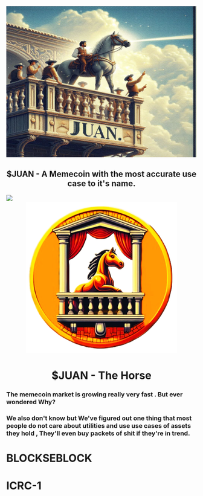 <div align="center">
<img src="Juan_cover.jpeg" width="800" height="400">
<h2>$JUAN - A Memecoin with the most accurate use case to it's name.</h2>
</div>
<img src="https://user-images.githubusercontent.com/73097560/115834477-dbab4500-a447-11eb-908a-139a6edaec5c.gif">

<div align="center">
<img src="LOGO.png" width="400">
<h1>$JUAN - The Horse</h1>
</div>

<h3>The memecoin market is growing really very fast . But ever wondered Why?</h3>
<h3>We also don't know but We've figured out one thing that most people do not care about utilities and use use cases of assets they hold , They'll even buy packets of shit if they're in trend. </h3>

# BLOCKSEBLOCK
# ICRC-1
